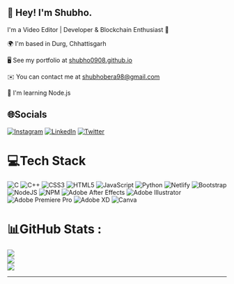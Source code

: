 ## 👋 Hey! I'm Shubho.
I'm a Video Editor | Developer & Blockchain Enthusiast 🚀

🌍  I'm based in Durg, Chhattisgarh

🖥️  See my portfolio at [shubho0908.github.io](https://shubho0908.github.io/)

✉️  You can contact me at shubhobera98@gmail.com

🧠  I'm learning Node.js

## 🌐Socials
[![Instagram](https://img.shields.io/badge/Instagram-%23E4405F.svg?logo=Instagram&logoColor=white)](https://instagram.com/shubho.js) [![LinkedIn](https://img.shields.io/badge/LinkedIn-%230077B5.svg?logo=linkedin&logoColor=white)](https://linkedin.com/in/shubho09) [![Twitter](https://img.shields.io/badge/Twitter-%231DA1F2.svg?logo=Twitter&logoColor=white)](https://twitter.com/shubhojeet_bera) 

# 💻Tech Stack
![C](https://img.shields.io/badge/c-%2300599C.svg?style=for-the-badge&logo=c&logoColor=white) ![C++](https://img.shields.io/badge/c++-%2300599C.svg?style=for-the-badge&logo=c%2B%2B&logoColor=white) ![CSS3](https://img.shields.io/badge/css3-%231572B6.svg?style=for-the-badge&logo=css3&logoColor=white) ![HTML5](https://img.shields.io/badge/html5-%23E34F26.svg?style=for-the-badge&logo=html5&logoColor=white) ![JavaScript](https://img.shields.io/badge/javascript-%23323330.svg?style=for-the-badge&logo=javascript&logoColor=%23F7DF1E) ![Python](https://img.shields.io/badge/python-3670A0?style=for-the-badge&logo=python&logoColor=ffdd54) ![Netlify](https://img.shields.io/badge/netlify-%23000000.svg?style=for-the-badge&logo=netlify&logoColor=#00C7B7) ![Bootstrap](https://img.shields.io/badge/bootstrap-%23563D7C.svg?style=for-the-badge&logo=bootstrap&logoColor=white) ![NodeJS](https://img.shields.io/badge/node.js-6DA55F?style=for-the-badge&logo=node.js&logoColor=white) ![NPM](https://img.shields.io/badge/NPM-%23000000.svg?style=for-the-badge&logo=npm&logoColor=white) ![Adobe After Effects](https://img.shields.io/badge/Adobe%20After%20Effects-9999FF.svg?style=for-the-badge&logo=Adobe%20After%20Effects&logoColor=white) ![Adobe Illustrator](https://img.shields.io/badge/adobeillustrator-%23FF9A00.svg?style=for-the-badge&logo=adobeillustrator&logoColor=white) ![Adobe Premiere Pro](https://img.shields.io/badge/Adobe%20Premiere%20Pro-9999FF.svg?style=for-the-badge&logo=Adobe%20Premiere%20Pro&logoColor=white) ![Adobe XD](https://img.shields.io/badge/Adobe%20XD-470137?style=for-the-badge&logo=Adobe%20XD&logoColor=#FF61F6) ![Canva](https://img.shields.io/badge/Canva-%2300C4CC.svg?style=for-the-badge&logo=Canva&logoColor=white)
# 📊GitHub Stats :
![](https://github-readme-stats.vercel.app/api?username=shubho0908&theme=radical&hide_border=false&include_all_commits=false&count_private=false)<br/>
![](https://github-readme-streak-stats.herokuapp.com/?user=shubho0908&theme=radical&hide_border=false)<br/>
![](https://github-readme-stats.vercel.app/api/top-langs/?username=shubho0908&theme=radical&hide_border=false&include_all_commits=false&count_private=false&layout=compact)

---

